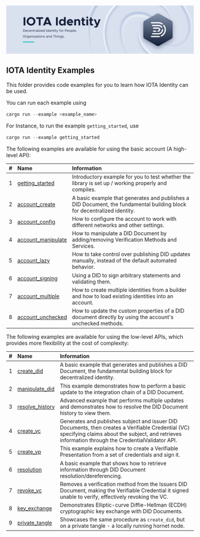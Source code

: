 ![banner](./../.meta/identity_banner.png)



## IOTA Identity Examples

This folder provides code examples for you to learn how IOTA Identity can be used.

You can run each example using

```rust
cargo run --example <example_name>
```

For Instance, to run the example `getting_started`, use

```rust
cargo run --example getting_started
```

The following examples are available for using the basic account (A high-level API):

| # | Name | Information |
| :--: | :----------------------------------------------------- | :------------------------------------------------------------------------------------------------------------------------- |
| 1 | [getting_started](./getting_started.rs) | Introductory example for you to test whether the library is set up / working properly and compiles.                        |
| 2 | [account_create](./account/create_did.rs) | A basic example that generates and publishes a DID Document, the fundamental building block for decentralized identity.    |
| 3 | [account_config](./account/config.rs) | How to configure the account to work with different networks and other settings. |
| 4 | [account_manipulate](./account/manipulate_did.rs) | How to manipulate a DID Document by adding/removing Verification Methods and Services. |
| 5 | [account_lazy](./account/lazy.rs) | How to take control over publishing DID updates manually, instead of the default automated behavior. |
| 6 | [account_signing](./account/signing.rs) | Using a DID to sign arbitrary statements and validating them. |
| 7 | [account_multiple](./account/multiple_identities.rs) | How to create multiple identities from a builder and how to load existing identities into an account. |
| 8 | [account_unchecked](./account/unchecked.rs) | How to update the custom properties of a DID document directly by using the account's unchecked methods. |

The following examples are available for using the low-level APIs, which provides more flexibility at the cost of complexity:

| # | Name | Information |
| :--: | :----------------------------------------------------- | :------------------------------------------------------------------------------------------------------------------------- |
| 1 | [create_did](./low-level-api/create_did.rs) | A basic example that generates and publishes a DID Document, the fundamental building block for decentralized identity. |
| 2 | [manipulate_did](low-level-api/manipulate_did.rs) | This example demonstrates how to perform a basic update to the integration chain of a DID Document. |
| 3 | [resolve_history](low-level-api/resolve_history.rs) | Advanced example that performs multiple updates and demonstrates how to resolve the DID Document history to view them. |
| 4 | [create_vc](account/create_vc.rs) | Generates and publishes subject and issuer DID Documents, then creates a Verifiable Credential (VC) specifying claims about the subject, and retrieves information through the CredentialValidator API. |
| 5 | [create_vp](account/create_vp.rs) | This example explains how to create a Verifiable Presentation from a set of credentials and sign it. |
| 6 | [resolution](./low-level-api/resolution.rs) | A basic example that shows how to retrieve information through DID Document resolution/dereferencing. |
| 7 | [revoke_vc](./low-level-api/revoke_vc.rs) | Removes a verification method from the Issuers DID Document, making the Verifiable Credential it signed unable to verify, effectively revoking the VC. |
| 8 | [key_exchange](./low-level-api/key_exchange.rs) | Demonstrates Elliptic-curve Diffie-Hellman (ECDH) cryptographic key exchange with DID Documents. |
| 9 | [private_tangle](./low-level-api/private_tangle.rs) | Showcases the same procedure as `create_did`, but on a private tangle - a locally running hornet node.                                                                                                                                     |
